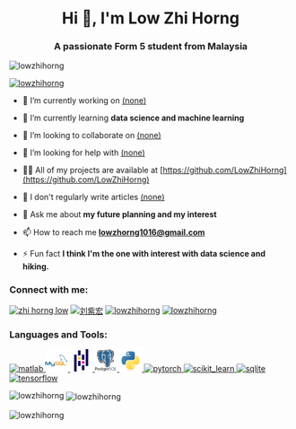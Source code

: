<h1 align="center">Hi 👋, I'm Low Zhi Horng</h1>
<h3 align="center">A passionate Form 5 student from Malaysia</h3>

<p align="left"> <img src="https://komarev.com/ghpvc/?username=lowzhihorng&label=Profile%20views&color=0e75b6&style=flat" alt="lowzhihorng" /> </p>

<p align="left"> <a href="https://github.com/ryo-ma/github-profile-trophy"><img src="https://github-profile-trophy.vercel.app/?username=lowzhihorng" alt="lowzhihorng" /></a> </p>

- 🔭 I’m currently working on [(none)]((none))

- 🌱 I’m currently learning **data science and machine learning**

- 👯 I’m looking to collaborate on [(none)]((none))

- 🤝 I’m looking for help with [(none)]((none))

- 👨‍💻 All of my projects are available at [https://github.com/LowZhiHorng](https://github.com/LowZhiHorng)

- 📝 I don't regularly write articles [(none)]((none))

- 💬 Ask me about **my future planning and my interest**

- 📫 How to reach me **lowzhorng1016@gmail.com**

- ⚡ Fun fact **I think I'm the one with interest with data science and hiking.**

<h3 align="left">Connect with me:</h3>
<p align="left">
<a href="https://linkedin.com/in/zhi horng low" target="blank"><img align="center" src="https://raw.githubusercontent.com/rahuldkjain/github-profile-readme-generator/master/src/images/icons/Social/linked-in-alt.svg" alt="zhi horng low" height="30" width="40" /></a>
<a href="https://fb.com/刘紫宏" target="blank"><img align="center" src="https://raw.githubusercontent.com/rahuldkjain/github-profile-readme-generator/master/src/images/icons/Social/facebook.svg" alt="刘紫宏" height="30" width="40" /></a>
<a href="https://instagram.com/lowzhihorng" target="blank"><img align="center" src="https://raw.githubusercontent.com/rahuldkjain/github-profile-readme-generator/master/src/images/icons/Social/instagram.svg" alt="lowzhihorng" height="30" width="40" /></a>
<a href="https://www.leetcode.com/lowzhihorng" target="blank"><img align="center" src="https://raw.githubusercontent.com/rahuldkjain/github-profile-readme-generator/master/src/images/icons/Social/leet-code.svg" alt="lowzhihorng" height="30" width="40" /></a>
</p>

<h3 align="left">Languages and Tools:</h3>
<p align="left"> <a href="https://www.mathworks.com/" target="_blank" rel="noreferrer"> <img src="https://upload.wikimedia.org/wikipedia/commons/2/21/Matlab_Logo.png" alt="matlab" width="40" height="40"/> </a> <a href="https://www.mysql.com/" target="_blank" rel="noreferrer"> <img src="https://raw.githubusercontent.com/devicons/devicon/master/icons/mysql/mysql-original-wordmark.svg" alt="mysql" width="40" height="40"/> </a> <a href="https://pandas.pydata.org/" target="_blank" rel="noreferrer"> <img src="https://raw.githubusercontent.com/devicons/devicon/2ae2a900d2f041da66e950e4d48052658d850630/icons/pandas/pandas-original.svg" alt="pandas" width="40" height="40"/> </a> <a href="https://www.postgresql.org" target="_blank" rel="noreferrer"> <img src="https://raw.githubusercontent.com/devicons/devicon/master/icons/postgresql/postgresql-original-wordmark.svg" alt="postgresql" width="40" height="40"/> </a> <a href="https://www.python.org" target="_blank" rel="noreferrer"> <img src="https://raw.githubusercontent.com/devicons/devicon/master/icons/python/python-original.svg" alt="python" width="40" height="40"/> </a> <a href="https://pytorch.org/" target="_blank" rel="noreferrer"> <img src="https://www.vectorlogo.zone/logos/pytorch/pytorch-icon.svg" alt="pytorch" width="40" height="40"/> </a> <a href="https://scikit-learn.org/" target="_blank" rel="noreferrer"> <img src="https://upload.wikimedia.org/wikipedia/commons/0/05/Scikit_learn_logo_small.svg" alt="scikit_learn" width="40" height="40"/> </a> <a href="https://www.sqlite.org/" target="_blank" rel="noreferrer"> <img src="https://www.vectorlogo.zone/logos/sqlite/sqlite-icon.svg" alt="sqlite" width="40" height="40"/> </a> <a href="https://www.tensorflow.org" target="_blank" rel="noreferrer"> <img src="https://www.vectorlogo.zone/logos/tensorflow/tensorflow-icon.svg" alt="tensorflow" width="40" height="40"/> </a> </p>

<p><img align="left" src="https://github-readme-stats.vercel.app/api/top-langs?username=lowzhihorng&show_icons=true&locale=en&layout=compact" alt="lowzhihorng" /></p>

<p>&nbsp;<img align="center" src="https://github-readme-stats.vercel.app/api?username=lowzhihorng&show_icons=true&locale=en" alt="lowzhihorng" /></p>

<p><img align="center" src="https://github-readme-streak-stats.herokuapp.com/?user=lowzhihorng&" alt="lowzhihorng" /></p>
